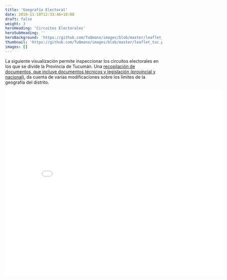 ```yaml
---
title: 'Goegrafía Electoral'
date: 2018-11-18T12:33:46+10:00
draft: false
weight: 3
heroHeading: 'Circuitos Electorales'
heroSubHeading: ''
heroBackground: 'https://github.com/TuQmano/images/blob/master/leaflet_tuc.png?raw=true'
thumbnail: 'https://github.com/TuQmano/images/blob/master/leaflet_tuc.png?raw=true'
images: []
---
```


La siguiente visualización permite inspeccionar los circuitos electorales en los que se divide la Provincia de Tucumán. Una [recopilación de documentos, que incluye documentos técnicos y legislación  (provincial y nacional)](https://raw.githubusercontent.com/TuQmano/images/master/geo.pdf), da cuenta de varias modificaciones sobre los límites de la geografía del distrito.  

<iframe id="iframe" src="/leaflet/leafMap.html" width="700" height="600" scrolling="no" frameborder="0"></iframe>
